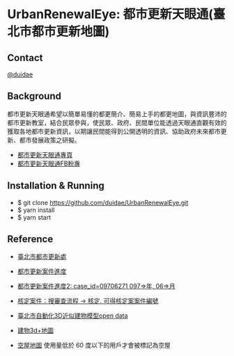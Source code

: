 # UrbanRenewalEye: 都市更新天眼通(臺北市都市更新地圖)


## Contact

[@duidae](https://github.com/duidae)

## Background

都市更新天眼通希望以簡單易懂的都更簡介、簡易上手的都更地圖，與資訊豐沛的都市更新教室，結合民眾參與，使民眾、政府、民間單位能透過天眼通直觀有效的獲取各地都市更新資訊，以期讓民間能得到公開透明的資訊、協助政府未來都市更新、都市發展政策之研擬。

* [都市更新天眼通專頁](https://urbanrenewaleye.df.r.appspot.com/)
* [都市更新天眼通FB粉專](https://www.facebook.com/urbanrenewaleye)


## Installation & Running
  * $ git clone https://github.com/duidae/UrbanRenewalEye.git
  * $ yarn install
  * $ yarn start

## Reference

* [臺北市都市更新處](https://uro.gov.taipei/Default.aspx)

* [都市更新案件進度](http://163.29.40.120/r_progress.aspx?case_id=08910130)

* [都市更新案件進度2: case_id=09706271 097=>年, 06=>月](http://www.gis.udd.taipei.gov.tw/r_progress.aspx?case_id=09706271)

* [核定案件：搜審查流程 -> 核定, 可得核定案案件編號](https://www.gis.udd.gov.taipei/ProjectSearch.aspx)

* [臺北市自動化3D近似建物模型open data](http://data.taipei/opendata/datalist/datasetMeta?oid=9b7d78d2-0d73-4b42-9b29-c1640efed0eb)

* [建物3d+地圖](http://sheethub.github.io/tpe3d/3dtaipei4347-2.html)

* [空屋地圖](https://buzzorange.com/2016/09/13/ko-p-talking-about-living-justic/) 使用量低於 60 度以下的用戶才會被標記為空屋
